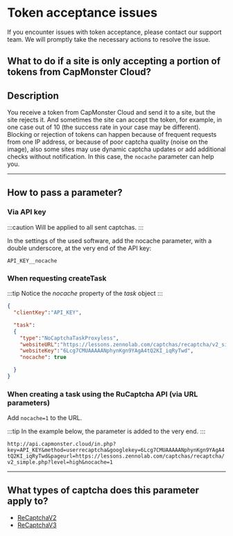 ﻿---
sidebar_position: 7
---
# Token acceptance issues

If you encounter issues with token acceptance, please contact our support team. We will promptly take the necessary actions to resolve the issue.

## What to do if a site is only accepting a portion of tokens from CapMonster Cloud?

## Description

You receive a token from CapMonster Cloud and send it to a site, but the site rejects it. And sometimes the site can accept the token, for example, in one case out of 10 (the success rate in your case may be different). Blocking or rejection of tokens can happen because of frequent requests from one IP address, or because of poor captcha quality (noise on the image), also some sites may use dynamic captcha updates or add additional checks without notification. In this case, the `nocache` parameter can help you.

---

## How to pass a parameter?

### Via API key

:::caution
Will be applied to all sent captchas.
:::

In the settings of the used software, add the nocache parameter, with a double underscore, at the very end of the API key:

`API_KEY__nocache`

### When requesting createTask

:::tip
Notice the *nocache* property of the *task* object
:::

```json
{
  "clientKey":"API_KEY",

  "task": 
  {
    "type":"NoCaptchaTaskProxyless",
    "websiteURL":"https://lessons.zennolab.com/captchas/recaptcha/v2_simple.php?level=high",
    "websiteKey":"6Lcg7CMUAAAAANphynKgn9YAgA4tQ2KI_iqRyTwd",
    "nocache": true

  }
}
```

### When creating a task using the RuCaptcha API (via URL parameters)

Add `nocache=1` to the URL.

:::tip
In the example below, the parameter is added to the very end.
:::

`http://api.capmonster.cloud/in.php?key=API_KEY&method=userrecaptcha&googlekey=6Lcg7CMUAAAAANphynKgn9YAgA4tQ2KI_iqRyTwd&pageurl=https://lessons.zennolab.com/captchas/recaptcha/v2_simple.php?level=high&nocache=1`

---

## What types of captcha does this parameter apply to?

- [ReCaptchaV2](../captchas/no-captcha-task.mdx)
- [ReCaptchaV3](../captchas/recaptcha-v3-task.mdx)
<!-- - [HCaptcha](../captchas/hcaptcha-task.mdx) --> 
